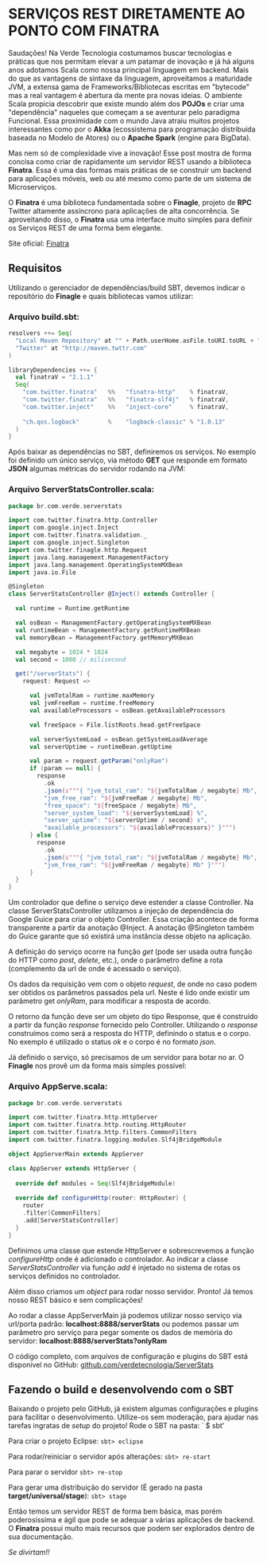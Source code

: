 # SERVIÇOS REST DIRETAMENTE AO PONTO COM FINATRA

Saudações! Na Verde Tecnologia costumamos buscar tecnologias e práticas que nos permitam elevar a um patamar de inovação e já há alguns anos adotamos Scala como nossa principal linguagem em backend. Mais do que as vantagens de sintaxe da linguagem, aproveitamos a maturidade JVM, a extensa gama de Frameworks/Bibliotecas escritas em "bytecode" mas a real vantagem é abertura da mente pra novas ideias. O ambiente Scala propicia descobrir que existe mundo além dos **POJOs** e criar uma "dependência" naqueles que começam a se aventurar pelo paradigma Funcional. Essa proximidade com o mundo Java atraiu muitos projetos interessantes como por o **Akka** (ecossistema para programação distribuída baseada no Modelo de Atores) ou o **Apache Spark** (engine para BigData).

Mas nem só de complexidade vive a inovação! Esse post mostra de forma concisa como criar de rapidamente um servidor REST usando a biblioteca **Finatra**. Essa é uma das formas mais práticas de se construir um backend para aplicações móveis, web ou até mesmo como parte de um sistema de Microserviços.

O **Finatra** é uma biblioteca fundamentada sobre o **Finagle**, projeto de **RPC** Twitter altamente assíncrono para aplicações de alta concorrência. Se aproveitando disso, o **Finatra** usa uma interface muito simples para definir os Serviços REST de uma forma bem elegante. 

Site oficial: [Finatra](https://twitter.github.io/finatra/) 

## Requisitos

Utilizando o gerenciador de dependências/build SBT, devemos indicar o repositório do **Finagle** e quais bibliotecas vamos utilizar: 

### Arquivo build.sbt:

```scala
resolvers ++= Seq(
  "Local Maven Repository" at "" + Path.userHome.asFile.toURI.toURL + "/.m2/repository",
  "Twitter" at "http://maven.twttr.com"
)

libraryDependencies ++= {
  val finatraV = "2.1.1"
  Seq(
    "com.twitter.finatra"   %%   "finatra-http"    % finatraV,
    "com.twitter.finatra"   %%   "finatra-slf4j"   % finatraV,
    "com.twitter.inject"    %%   "inject-core"     % finatraV,
    
    "ch.qos.logback"        %    "logback-classic" % "1.0.13"
  )
}
```

Após baixar as dependências no SBT, definiremos os serviços. No exemplo foi definido um único serviço, via método **GET** que responde em formato **JSON** algumas métricas do servidor rodando na JVM: 

### Arquivo ServerStatsController.scala:

```scala
package br.com.verde.serverstats

import com.twitter.finatra.http.Controller
import com.google.inject.Inject
import com.twitter.finatra.validation._
import com.google.inject.Singleton
import com.twitter.finagle.http.Request
import java.lang.management.ManagementFactory
import java.lang.management.OperatingSystemMXBean
import java.io.File

@Singleton
class ServerStatsController @Inject() extends Controller {

  val runtime = Runtime.getRuntime

  val osBean = ManagementFactory.getOperatingSystemMXBean
  val runtimeBean = ManagementFactory.getRuntimeMXBean
  val memoryBean = ManagementFactory.getMemoryMXBean

  val megabyte = 1024 * 1024
  val second = 1000 // milisecond

  get("/serverStats") {
    request: Request =>

      val jvmTotalRam = runtime.maxMemory
      val jvmFreeRam = runtime.freeMemory
      val availableProcessors = osBean.getAvailableProcessors

      val freeSpace = File.listRoots.head.getFreeSpace

      val serverSystemLoad = osBean.getSystemLoadAverage
      val serverUptime = runtimeBean.getUptime

      val param = request.getParam("onlyRam")
      if (param == null) {
        response
          .ok
          .json(s"""{ "jvm_total_ram": "${jvmTotalRam / megabyte} Mb",
          "jvm_free_ram": "${jvmFreeRam / megabyte} Mb",
          "free_space": "${freeSpace / megabyte} Mb",
          "server_system_load": "${serverSystemLoad} %",
          "server_uptime": "${serverUptime / second} s",
          "available_processors": "${availableProcessors}" }""")
      } else {
        response
          .ok
          .json(s"""{ "jvm_total_ram": "${jvmTotalRam / megabyte} Mb",
          "jvm_free_ram": "${jvmFreeRam / megabyte} Mb" }""")
      }
  }
}
```

Um controlador que define o serviço deve estender a classe Controller. Na classe ServerStatsController utilizamos a injeção de dependência do Google Guice para criar o objeto Controller. Essa criação acontece de forma transparente a partir da anotação @Inject. A anotação @Singleton também do Guice garante que só existirá uma instância desse objeto na aplicação.

A definição do serviço ocorre na função *get* (pode ser usada outra função do HTTP como *post*, *delete*, etc.), onde o parâmetro define a rota (complemento da url de onde é acessado o serviço).

Os dados da requisição vem com o objeto *request*, de onde no caso podem ser obtidos os parâmetros passados pela url. Neste é lido onde existir um parâmetro get *onlyRam*, para modificar a resposta de acordo.

O retorno da função deve ser um objeto do tipo Response, que é construído a partir da função *response* fornecido pelo Controller. Utilizando o *response* construímos como será a resposta do HTTP, definindo o status e o corpo. No exemplo é utilizado o status *ok* e o corpo é no formato *json*.

Já definido o serviço, só precisamos de um servidor para botar no ar. O **Finagle** nos provê um da forma mais simples possível: 

### Arquivo AppServe.scala:

```scala
package br.com.verde.serverstats

import com.twitter.finatra.http.HttpServer
import com.twitter.finatra.http.routing.HttpRouter
import com.twitter.finatra.http.filters.CommonFilters
import com.twitter.finatra.logging.modules.Slf4jBridgeModule

object AppServerMain extends AppServer

class AppServer extends HttpServer {
  
  override def modules = Seq(Slf4jBridgeModule)
  
  override def configureHttp(router: HttpRouter) {
    router
    .filter[CommonFilters]
    .add[ServerStatsController]
  }
}
```

Definimos uma classe que estende HttpServer e sobrescrevemos a função *configureHttp* onde é adicionado o controlador. Ao indicar a classe *ServerStatsController* via função *add* é injetado no sistema de rotas os serviços definidos no controlador.

Além disso criamos um *object* para rodar nosso servidor. Pronto! Já temos nosso REST básico e sem complicações!

Ao rodar a classe AppServerMain já podemos utilizar nosso serviço via url/porta padrão: **localhost:8888/serverStats** ou podemos passar um parâmetro pro serviço para pegar somente os dados de memória do servidor: **localhost:8888/serverStats?onlyRam**

O código completo, com arquivos de configuração e plugins do SBT está disponível no GitHub: [github.com/verdetecnologia/ServerStats](https://github.com/verdetecnologia/ServerStats) 

## Fazendo o build e desenvolvendo com o SBT
Baixando o projeto pelo GitHub, já existem algumas configurações e plugins para facilitar o desenvolvimento. Utilize-os sem moderação, para ajudar nas tarefas ingratas de *setup* do projeto! Rode o SBT na pasta:
` $ sbt'

Para criar o projeto Eclipse:
`sbt> eclipse`

Para rodar/reiniciar o servidor após alterações:
`sbt> re-start`

Para parar o servidor
`sbt> re-stop`

Para gerar uma distribuição do servidor (É gerado na pasta **target/universal/stage**):
`sbt> stage`

Então temos um servidor REST de forma bem básica, mas porém poderosíssima e ágil que pode se adequar a várias aplicações de backend. O **Finatra** possui muito mais recursos que podem ser explorados dentro de sua documentação.

*Se divirtam!!*

